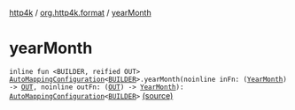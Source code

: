 [http4k](../index.md) / [org.http4k.format](index.md) / [yearMonth](./year-month.md)

# yearMonth

`inline fun <BUILDER, reified OUT> `[`AutoMappingConfiguration`](-auto-mapping-configuration/index.md)`<`[`BUILDER`](year-month.md#BUILDER)`>.yearMonth(noinline inFn: (`[`YearMonth`](https://docs.oracle.com/javase/9/docs/api/java/time/YearMonth.html)`) -> `[`OUT`](year-month.md#OUT)`, noinline outFn: (`[`OUT`](year-month.md#OUT)`) -> `[`YearMonth`](https://docs.oracle.com/javase/9/docs/api/java/time/YearMonth.html)`): `[`AutoMappingConfiguration`](-auto-mapping-configuration/index.md)`<`[`BUILDER`](year-month.md#BUILDER)`>` [(source)](https://github.com/http4k/http4k/blob/master/http4k-core/src/main/kotlin/org/http4k/format/AutoMappingConfiguration.kt#L138)